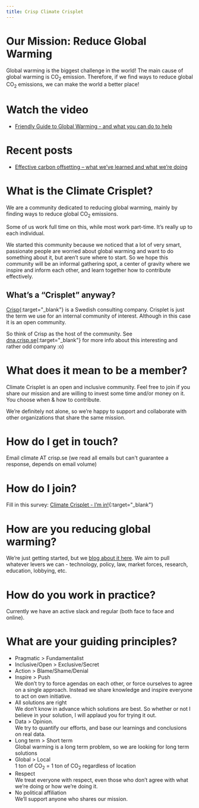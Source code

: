 ```yaml
---
title: Crisp Climate Crisplet
---
```

# Our Mission: Reduce Global Warming

Global warming is the biggest challenge in the world!
The main cause of global warming is CO<sub>2</sub> emission.
Therefore, if we find ways to reduce global CO<sub>2</sub> emissions, we can make the world a better place!

# Watch the video

* [Friendly Guide to Global Warming - and what you can do to help](https://youtu.be/3CM_KkDuzGQ)

# Recent posts

* [Effective carbon offsetting – what we’ve learned and what we’re doing](http://blog.crisp.se/2017/03/31/henrikkniberg/effective-carbon-offsetting-what-weve-learned-and-what-were-doing)

# What is the Climate Crisplet?

We are a community dedicated to reducing global warming, mainly by finding ways to reduce global CO<sub>2</sub> emissions.

Some of us work full time on this, while most work part-time. It’s really up to each individual.

We started this community because we noticed that a lot of very smart, passionate people are worried about global warming and want to do something about it, but aren’t sure where to start. So we hope this community will be an informal gathering spot, a center of gravity where we inspire and inform each other, and learn together how to contribute effectively.

## What’s a “Crisplet” anyway?

[Crisp](https://www.crisp.se){:target="_blank"} is a Swedish consulting company. Crisplet is just the term we use for an internal community of interest. Although in this case it is an open community.

So think of Crisp as the host of the community. See [dna.crisp.se](https://dna.crips.se){:target="_blank"} for more info about this interesting and rather odd company :o)

# What does it mean to be a member?

Climate Crisplet is an open and inclusive community. Feel free to join if you share our mission and are willing to invest some time and/or money on it. You choose when & how to contribute.

We’re definitely not alone, so we’re happy to support and collaborate with other organizations that share the same mission.

# How do I get in touch?

Email climate AT crisp.se (we read all emails but can't guarantee a response, depends on email volume)

# How do I join?

Fill in this survey: [Climate Crisplet - I’m in!](https://docs.google.com/forms/d/e/1FAIpQLSexqGYBhv8nvvjVHZ737pu9rd3zL1e4iqXhAbtE7myr3IbJZw/viewform){:target="_blank"}

# How are you reducing global warming?

We’re just getting started, but we [blog about it here](http://blog.crisp.se/tag/climate). We aim to pull whatever levers we can - technology, policy, law, market forces, research, education, lobbying, etc.

# How do you work in practice?

Currently we have an active slack and regular (both face to face and online).

# What are your guiding principles?

* Pragmatic > Fundamentalist
* Inclusive/Open > Exclusive/Secret
* Action > Blame/Shame/Denial
* Inspire > Push  
  We don’t try to force agendas on each other, or force ourselves to agree on a single approach. Instead we share knowledge and inspire everyone to act on own initiative.
* All solutions are right  
  We don’t know in advance which solutions are best. So whether or not I believe in your solution, I will applaud you for trying it out.
* Data > Opinion.  
  We try to quantify our efforts, and base our learnings and conclusions on real data.
* Long term > Short term  
  Global warming is a long term problem, so we are looking for long term solutions
* Global > Local  
  1 ton of CO<sub>2</sub> = 1 ton of CO<sub>2</sub> regardless of location
* Respect  
  We treat everyone with respect, even those who don’t agree with what we’re doing or how we’re doing it.
* No political affiliation  
  We’ll support anyone who shares our mission.

